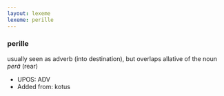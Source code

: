 ```yaml
---
layout: lexeme
lexeme: perille
---
```


###  perille

usually seen as adverb (into destination), but overlaps allative of the noun *perä* (rear)
* UPOS:  ADV
* Added from:  kotus


